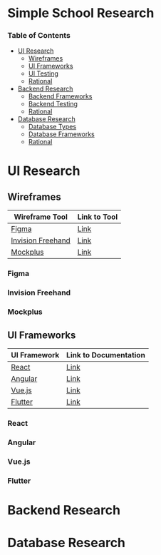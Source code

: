 # Simple School Research

### Table of Contents
- [UI Research](#ui-research)
    - [Wireframes](#wireframes)
    - [UI Frameworks](#ui-frameworks)
    - [UI Testing](#ui-testing)
    - [Rational](#ui-rational)
- [Backend Research](#backend-research)
    - [Backend Frameworks](#backend-framework)
    - [Backend Testing](#backend-testing)
    - [Rational](#backend-rational)
- [Database Research](#database-research)
    - [Database Types](#database-types)
    - [Database Frameworks](#database-frameworks)
    - [Rational](#database-rational)




# UI Research

## Wireframes
|Wireframe Tool|Link to Tool|
|--------------|------------|
| [Figma](#figma)| [Link](https://www.figma.com/)|
| [Invision Freehand](#invision-freehand)| [Link](https://www.invisionapp.com/freehand)|
| [Mockplus](#mockplus) | [Link](#https://www.mockplus.com/)|

### Figma

### Invision Freehand

### Mockplus


## UI Frameworks
|UI Framework| Link to Documentation|
|------------|----------------------|
|[React](#react)| [Link](https://reactjs.org/) |
|[Angular](#angular)| [Link](https://angular.io/)|
|[Vue.js](#vuejs)| [Link](https://vuejs.org/)|
|[Flutter](#flutter)|[Link](https://flutter.dev/?gclsrc=ds&gclsrc=ds)| 


### React

### Angular

### Vue.js

### Flutter

# Backend Research

# Database Research